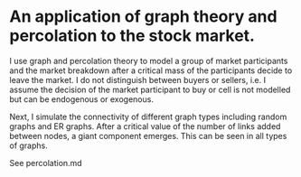 # An application of graph theory and percolation to the stock market. 

I use graph and percolation theory to model a group of market participants and the market breakdown after a critical mass of the participants decide to leave the market. I do not distinguish between buyers or sellers, i.e. I assume the decision of the market participant to buy or cell is not modelled but can be endogenous or exogenous.

Next, I simulate the connectivity of different graph types including random graphs and ER graphs. After a critical value of the number of links added between nodes, a giant component emerges. This can be seen in all types of graphs.

See percolation.md 
